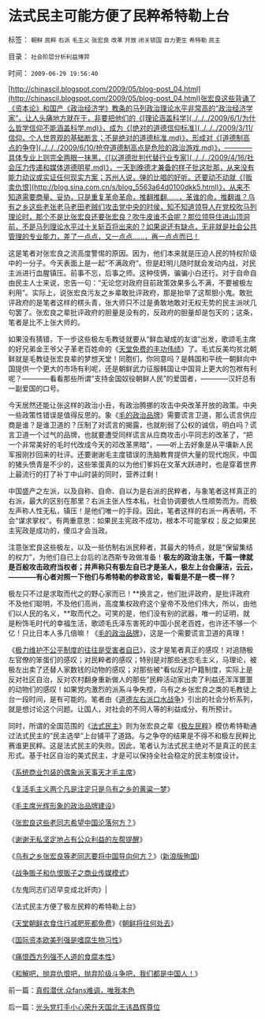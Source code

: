 # 法式民主可能方便了民粹希特勒上台

标签： `朝鲜` `民粹` `右派` `毛主义` `张宏良` `改革` `开放` `闭关锁国` `自力更生` `希特勒` `民主` 

目录： `社会阶层分析利益博羿`

时间： `2009-06-29 19:56:40`

[http://chinascil.blogspot.com/2009/05/blog-post_04.html](http://chinascil.blogspot.com/2009/05/blog-post_04.html)张宏良这些背诵了《资本论》和国产《政治经济学》教条的马列政治理论水平非常高的“政治经济学家”，让人头痛地方就在于，非要把他们的《[理论涵盖科学](../../../2009/6/1/为什么哲学信仰不能涵盖科学.md)》，成为《[绝对的道德信仰标准](../../../2009/3/11/信仰，个人世界观的基础断言；不是绝对的道德标准.md)》，形成对《[道德制高点的争夺](../../../2009/6/10/抢夺道德制高点是危险的政治游戏.md)》，————具体专业上则完全两眼一抹黑，《[以道德批判代替行业专家](../../../2009/4/16/社会压力传递和媒体道德明星.md)》，一天到晚德才兼备的样子批这批那，从来没有能力动议或实证任何现实方案；苏州人说，弹的比唱的好听。还要动不动就《[贩卖仇恨](http://blog.sina.com.cn/s/blog_5563a64d0100dkk5.html)》，从来不知道需要商量、妥协，只是重复革命革命，推翻推翻……，革谁的命，推翻谁？乌有之乡这些老张老马老田老贼们攻击党中央的时侯，知不知道领导人在党校吹马列理论时，那个不是比张宏良还要张宏良？吹牛皮谁不会呢？那位领导住进山顶洞前，不是马列理论水平过十关斩百将出来的？如果说还有缺点，无非就是社会公共管理的专业能力，差了一点点，又一点点……，再一点点而已！

这是笔者对张宏良之流高度警惕的原因。因为，他们本来就是压迫人民的特权阶级中的一分子。今天表面上是一起“不满政府”。但是赶明儿随时就会发动内战，对民主派进行血腥镇压。前事不忘，后事之师。这种伎俩，骗骗小白还行。对于自命自由民主人士来说，忠告一句：“无论您对政府目前政策效果多么不满，不要被极左利用”。实际上，说张宏良污友之乡辈敢批评政府，那是抬举了这帮胆小鬼。敢批评政府的是笔者这样的楞头青，张大师只不过是勇敢地敢对无权无势的民主派吠几句罢了。张宏良之辈批评政府的胆量是没有的，反政府的胆量却是包天的；这条，笔者是比不上张大师的。

如果没有猜错，下一步这些极左毛教徒就要从“鲜血凝成的友谊”出发，歌颂毛主席的好兄弟金王爷父子革老百姓命的《[天堂免费的丰功伟绩](../../../2009/6/3/朝鲜是个天堂，衣食住行减肥死都免费.md)》了。毛式反美均贫北朝鲜就是毛教徒张宏良辈的梦想天堂！同胞们，你同意吗？是韩国和平统一朝鲜向中国提供一个更大的市场有利呢，还是朝鲜武力征服韩国让中国背上更大的包袱有利呢？————看看那些所谓“支持金国奴役朝鲜人民”的爱国者，————汉奸总有一副爱国的口号。

今天居然还能让张这样的政治小丑，有政治腾挪的攻击中央改革开放的政策。中央一些政策性错误是值得反思的。象《[毛的政治品牌](../../../2009/6/27/毛泽东思想是党的集体结晶品牌非个人天才.md)》需要谎言卫道，那么谎言供应商是谁？是谁卫道的？压制了对谎言的揭露，也就削弱了公权的诚信，明白吗？谎言卫道一个过气的品牌，也就要遭受同样谎言从应商攻击小平同志的改革了，“把一个非常美好的毛时代改成今天的邓改革黑暗”，——听上去好象是从平壤新人民军报刚抄回来的社评。还要谢谢毛主度错误的洗脑教育提供大量的现代炮灰，中国的猪头愤青是不少的，这些笨蛋真的以为他们爹妈在文革大跃进时，也是穿着世界上最流行的打了补丁中山时装的同时，营养过剩！

中国盛产之左派，以及自称、自命、自以为是右派的民粹者，与象笔者这样真正的右派，最大的区别在那里？右派主张人性本私，社会协调要依人性顺势而为。而极左声称人性无私，镇压！是他们唯一的手段。因此，笔者这样的右派一再表明，不会“谋求掌权”。有两重意思：如果民主宪政不成功，根本不可能掌权；反之如果民主宪政是成功的，傻瓜才会当政。

注意张宏良这些极左，以及一些仿制右派民粹者，其最大的特点，就是“保留集结的权力”，为他们自已上台后的法西斯专政做准备！**极左的政治主张，千篇一律就是百般攻击政府当权者；并声称只有极左自已才是圣人，极左上台会廉洁，云云，————有心者对照一下他们与希特勒的参政言论，看看是不是一模一样？**

极左只不过是求取而代之的野心家而已！**换言之，他们批评政府，是批评政府不及他们聪明，不及他们高尚，高度集权政府这个皇帝不及他们伟大，所以，由他们以人民的名义，**取而代之。可笑的是，他们没有别的武器，唯一的证明，就是粉饰毛时代的幸福生活，歌颂毛氏泽东害死的中国小民老百姓，也许还不够一个亿！只比日本人多几倍嘛！《[毛的政治品牌](../../../2009/6/27/毛泽东思想是党的集体结晶品牌非个人天才.md)》，这是一个需要谎言卫道的真理！

《[极力维护不公平制度的往往是受害者自已](../../../2008/10/16/极力维护不公平制度的是受害者自已.md)》，这才是笔者真正的感叹！对追随极左官僚的笨蛋们的感叹；对民粹者的感叹；特别是对那些迷恋毛主义，马理论，被极左出卖了还替人家数钱的动物的感叹；对那些被“看似反对户籍制度，实际上是反对社区自治，反对农村翻身重新做人的那些”民粹活动家出卖了利益还浑浑噩噩的动物们的感叹！如果党内激烈的派系斗争失控，乌有之乡张宏良之类的毛教徒上台一段时间，是有可能的。笔者由《[道德左右派口水战争](../../../2009/1/28/笑谈中国道德口水仗之左中右派.md)》引出的社会分析系列，就是想讨论这个问题。让国人，对社会的不同人等的利益成分，有所预计。

同时，所谓的全国范围的《[法式民主](../../../2009/6/21/为什么一人一票三权分立不是民主.md)》则为张宏良之辈《[极左民粹](http://blog.sina.com.cn/s/blog_5563a64d0100bh8x.html)》模仿希特勒通过法式民主的“民主选举”上台铺平了道路。与之争夺的结果是不得不和极左民粹比赛谁更民粹。这是法式民主的失败。因此，笔者认为法式民主绝对不是真正的民主形式。基于社区自治的美式民主，才是可以保持全社会稳定的民主制度设计。

《[系统商业包装的偶象派天事天才毛主席](http://blog.sina.com.cn/s/blog_5563a64d0100dj3k.html)》

《[复活毛主义两个凡是注定只是乌有之乡的黄粱一梦](http://blog.sina.com.cn/s/blog_5563a64d0100dkb7.html)》

《[毛主席光辉形象的政治品牌建设](../../../2009/6/27/毛泽东思想是党的集体结晶品牌非个人天才.md)》

《[张宏良这些老同志希望中国沦落何方？](http://blog.sina.com.cn/s/blog_5563a64d0100dkfr.html)》

《[谢谢无私坚定地占有公众利益的左帮提醒](http://blog.sina.com.cn/s/blog_5563a64d0100dkg7.html)》

《[乌有之乡张宏良等老同志要将中国导向何方？](http://hi.baidu.com/darthchn/blog/item/eb23144a0b5d59f982025cdd.html)》([新浪版殉国](http://blog.sina.com.cn/s/blog_5563a64d0100dkin.html))

《[战争贩子和仇恨贩子之商业传媒模式](http://blog.sina.com.cn/s/blog_5563a64d0100dkk5.html)》

《左鬼同志们迟早变成北奸肉》|

《法式民主方便了极左民粹的希特勒上台》

《[天堂朝鲜衣食住行减肥死都免费](../../../2009/6/3/朝鲜是个天堂，衣食住行减肥死都免费.md)》《[朝鲜将往何处去](http://blog.sina.com.cn/s/blog_5563a64d0100d9wx.html)》

《[国际资本欧美列强是嗜腐生物习性](../../../2009/5/30/国际资本欧美列强是嗜腐生物习性.md)》

《[痛恨西方列强不人道的食腐本性](../../../2009/5/31/西方列强帝国主义国家不够“哥们人道”的食腐本性.md)》

《[和解吧，抛弃仇恨吧，抛弃阶级斗争吧，我们都是中国人！](http://hi.baidu.com/darthchn/blog/item/5466a49449f3f7007bf48097.html)》



前一篇：[真假潜伏,众fans难调，唯我本色](../../../2009/6/29/真假潜伏,众fans难调，唯我本色.md)

后一篇：[光头党打手小心荣升天国北王讳昌辉尊位](../../../2009/6/29/光头党打手小心荣升天国北王讳昌辉尊位.md)